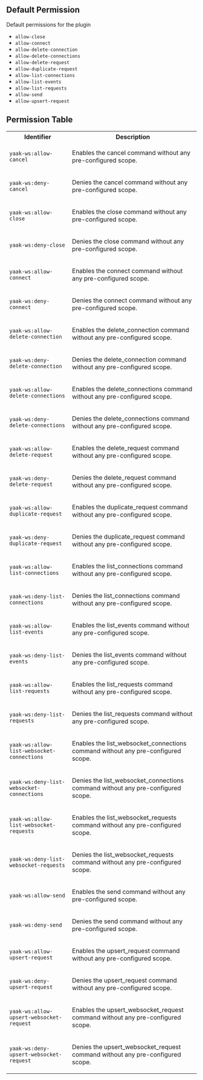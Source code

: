 ## Default Permission

Default permissions for the plugin

- `allow-close`
- `allow-connect`
- `allow-delete-connection`
- `allow-delete-connections`
- `allow-delete-request`
- `allow-duplicate-request`
- `allow-list-connections`
- `allow-list-events`
- `allow-list-requests`
- `allow-send`
- `allow-upsert-request`

## Permission Table

<table>
<tr>
<th>Identifier</th>
<th>Description</th>
</tr>


<tr>
<td>

`yaak-ws:allow-cancel`

</td>
<td>

Enables the cancel command without any pre-configured scope.

</td>
</tr>

<tr>
<td>

`yaak-ws:deny-cancel`

</td>
<td>

Denies the cancel command without any pre-configured scope.

</td>
</tr>

<tr>
<td>

`yaak-ws:allow-close`

</td>
<td>

Enables the close command without any pre-configured scope.

</td>
</tr>

<tr>
<td>

`yaak-ws:deny-close`

</td>
<td>

Denies the close command without any pre-configured scope.

</td>
</tr>

<tr>
<td>

`yaak-ws:allow-connect`

</td>
<td>

Enables the connect command without any pre-configured scope.

</td>
</tr>

<tr>
<td>

`yaak-ws:deny-connect`

</td>
<td>

Denies the connect command without any pre-configured scope.

</td>
</tr>

<tr>
<td>

`yaak-ws:allow-delete-connection`

</td>
<td>

Enables the delete_connection command without any pre-configured scope.

</td>
</tr>

<tr>
<td>

`yaak-ws:deny-delete-connection`

</td>
<td>

Denies the delete_connection command without any pre-configured scope.

</td>
</tr>

<tr>
<td>

`yaak-ws:allow-delete-connections`

</td>
<td>

Enables the delete_connections command without any pre-configured scope.

</td>
</tr>

<tr>
<td>

`yaak-ws:deny-delete-connections`

</td>
<td>

Denies the delete_connections command without any pre-configured scope.

</td>
</tr>

<tr>
<td>

`yaak-ws:allow-delete-request`

</td>
<td>

Enables the delete_request command without any pre-configured scope.

</td>
</tr>

<tr>
<td>

`yaak-ws:deny-delete-request`

</td>
<td>

Denies the delete_request command without any pre-configured scope.

</td>
</tr>

<tr>
<td>

`yaak-ws:allow-duplicate-request`

</td>
<td>

Enables the duplicate_request command without any pre-configured scope.

</td>
</tr>

<tr>
<td>

`yaak-ws:deny-duplicate-request`

</td>
<td>

Denies the duplicate_request command without any pre-configured scope.

</td>
</tr>

<tr>
<td>

`yaak-ws:allow-list-connections`

</td>
<td>

Enables the list_connections command without any pre-configured scope.

</td>
</tr>

<tr>
<td>

`yaak-ws:deny-list-connections`

</td>
<td>

Denies the list_connections command without any pre-configured scope.

</td>
</tr>

<tr>
<td>

`yaak-ws:allow-list-events`

</td>
<td>

Enables the list_events command without any pre-configured scope.

</td>
</tr>

<tr>
<td>

`yaak-ws:deny-list-events`

</td>
<td>

Denies the list_events command without any pre-configured scope.

</td>
</tr>

<tr>
<td>

`yaak-ws:allow-list-requests`

</td>
<td>

Enables the list_requests command without any pre-configured scope.

</td>
</tr>

<tr>
<td>

`yaak-ws:deny-list-requests`

</td>
<td>

Denies the list_requests command without any pre-configured scope.

</td>
</tr>

<tr>
<td>

`yaak-ws:allow-list-websocket-connections`

</td>
<td>

Enables the list_websocket_connections command without any pre-configured scope.

</td>
</tr>

<tr>
<td>

`yaak-ws:deny-list-websocket-connections`

</td>
<td>

Denies the list_websocket_connections command without any pre-configured scope.

</td>
</tr>

<tr>
<td>

`yaak-ws:allow-list-websocket-requests`

</td>
<td>

Enables the list_websocket_requests command without any pre-configured scope.

</td>
</tr>

<tr>
<td>

`yaak-ws:deny-list-websocket-requests`

</td>
<td>

Denies the list_websocket_requests command without any pre-configured scope.

</td>
</tr>

<tr>
<td>

`yaak-ws:allow-send`

</td>
<td>

Enables the send command without any pre-configured scope.

</td>
</tr>

<tr>
<td>

`yaak-ws:deny-send`

</td>
<td>

Denies the send command without any pre-configured scope.

</td>
</tr>

<tr>
<td>

`yaak-ws:allow-upsert-request`

</td>
<td>

Enables the upsert_request command without any pre-configured scope.

</td>
</tr>

<tr>
<td>

`yaak-ws:deny-upsert-request`

</td>
<td>

Denies the upsert_request command without any pre-configured scope.

</td>
</tr>

<tr>
<td>

`yaak-ws:allow-upsert-websocket-request`

</td>
<td>

Enables the upsert_websocket_request command without any pre-configured scope.

</td>
</tr>

<tr>
<td>

`yaak-ws:deny-upsert-websocket-request`

</td>
<td>

Denies the upsert_websocket_request command without any pre-configured scope.

</td>
</tr>
</table>
